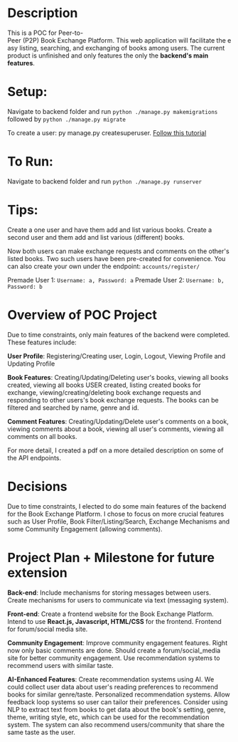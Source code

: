 # Description

This is a POC for Peer-to-Peer (P2P) Book Exchange Platform. This web application will facilitate the easy listing, searching, and exchanging of books among users. The current product is unfinished and only features the only the **backend's main features**. 

# Setup: 
Navigate to backend folder and run `python ./manage.py makemigrations` followed by `python ./manage.py migrate`

To create a user: py manage.py createsuperuser. [Follow this tutorial](https://www.w3schools.com/django/django_admin_create_user.php)

# To Run: 

Navigate to backend folder and run `python ./manage.py runserver`

# Tips:

Create a one user and have them add and list various books.
Create a second user and them add and list various (different) books.

Now both users can make exchange requests and comments on the other's listed books. Two such users have been pre-created for convenience. You can also create your own under the endpoint: `accounts/register/`

Premade User 1:  `Username: a, Password: a` 
Premade User 2: `Username: b, Password: b`


# Overview of POC Project

Due to time constraints, only main features of the backend were completed. These features include: 

**User Profile**: Registering/Creating user, Login, Logout, Viewing Profile and Updating Profile

**Book Features**: Creating/Updating/Deleting user's books, viewing all books created, viewing all books USER created, listing created books for exchange, viewing/creating/deleting book exchange requests and responding to other users's book exchange requests. The books can be filtered and searched by name, genre and id. 

**Comment Features**: Creating/Updating/Delete user's comments on a book, viewing comments about a book, viewing all user's comments, viewing all comments on all books. 

For more detail, I created a pdf on a more detailed description on some of the API endpoints. 


# Decisions 

Due to time constraints, I elected to do some main features of the backend for the Book Exchange Platform. I chose to focus on more crucial features such as User Profile, Book Filter/Listing/Search, Exchange Mechanisms and some Community Engagement (allowing comments).

# Project Plan + Milestone for future extension

**Back-end**: Include mechanisms for storing messages between users. Create mechanisms for users to communicate via text (messaging system).

**Front-end**: Create a frontend website for the Book Exchange Platform. Intend to use **React.js, Javascript, HTML/CSS** for the frontend. Frontend for forum/social media site.

**Community Engagement**: Improve community engagement features. Right now only basic comments are done. Should create a forum/social_media site for better community engagement. Use recommendation systems to recommend users with similar taste. 

**AI-Enhanced Features**: Create recommendation systems using AI. We could collect user data about user's reading preferences to recommend books for similar genre/taste. Personalized recommendation systems. Allow feedback loop systems so user can tailor their preferences. Consider using NLP to extract text from books to get data about the book's setting, genre, theme, writing style, etc, which can be used for the recommendation system. The system can also recommend users/community that share the same taste as the user. 

